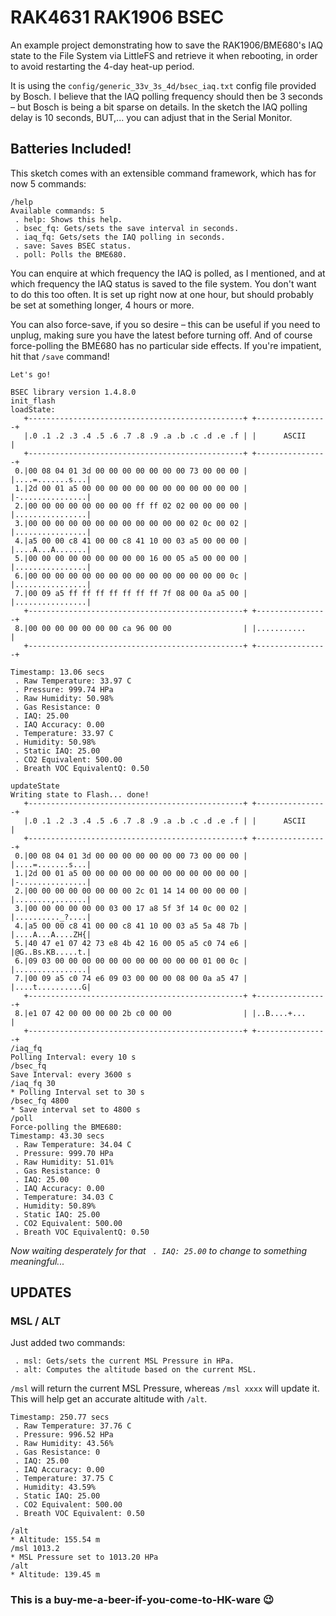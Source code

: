 # RAK4631 RAK1906 BSEC

An example project demonstrating how to save the RAK1906/BME680's IAQ state to the File System via LittleFS and retrieve it when rebooting, in order to avoid restarting the 4-day heat-up period.

It is using the `config/generic_33v_3s_4d/bsec_iaq.txt` config file provided by Bosch. I believe that the IAQ polling frequency should then be 3 seconds – but Bosch is being a bit sparse on details. In the sketch the IAQ polling delay is 10 seconds, BUT,... you can adjust that in the Serial Monitor.

## Batteries Included!

This sketch comes with an extensible command framework, which has for now 5 commands:

```
/help
Available commands: 5
 . help: Shows this help.
 . bsec_fq: Gets/sets the save interval in seconds.
 . iaq_fq: Gets/sets the IAQ polling in seconds.
 . save: Saves BSEC status.
 . poll: Polls the BME680.
```

You can enquire at which frequency the IAQ is polled, as I mentioned, and at which frequency the IAQ status is saved to the file system. You don't want to do this too often. It is set up right now at one hour, but should probably be set at something longer, 4 hours or more.

You can also force-save, if you so desire – this can be useful if you need to unplug, making sure you have the latest before turning off. And of course force-polling the BME680 has no particular side effects. If you're impatient, hit that `/save` command!


```
Let's go!

BSEC library version 1.4.8.0
init_flash
loadState:
   +------------------------------------------------+ +----------------+
   |.0 .1 .2 .3 .4 .5 .6 .7 .8 .9 .a .b .c .d .e .f | |      ASCII     |
   +------------------------------------------------+ +----------------+
 0.|00 08 04 01 3d 00 00 00 00 00 00 00 73 00 00 00 | |....=.......s...|
 1.|2d 00 01 a5 00 00 00 00 00 00 00 00 00 00 00 00 | |-...............|
 2.|00 00 00 00 00 00 00 00 ff ff 02 02 00 00 00 00 | |................|
 3.|00 00 00 00 00 00 00 00 00 00 00 00 02 0c 00 02 | |................|
 4.|a5 00 00 c8 41 00 00 c8 41 10 00 03 a5 00 00 00 | |....A...A.......|
 5.|00 00 00 00 00 00 00 00 00 16 00 05 a5 00 00 00 | |................|
 6.|00 00 00 00 00 00 00 00 00 00 00 00 00 00 00 0c | |................|
 7.|00 09 a5 ff ff ff ff ff ff ff 7f 08 00 0a a5 00 | |................|
   +------------------------------------------------+ +----------------+
 8.|00 00 00 00 00 00 00 ca 96 00 00                | |...........     |
   +------------------------------------------------+ +----------------+

Timestamp: 13.06 secs
 . Raw Temperature: 33.97 C
 . Pressure: 999.74 HPa
 . Raw Humidity: 50.98%
 . Gas Resistance: 0
 . IAQ: 25.00
 . IAQ Accuracy: 0.00
 . Temperature: 33.97 C
 . Humidity: 50.98%
 . Static IAQ: 25.00
 . CO2 Equivalent: 500.00
 . Breath VOC EquivalentQ: 0.50

updateState
Writing state to Flash... done!
   +------------------------------------------------+ +----------------+
   |.0 .1 .2 .3 .4 .5 .6 .7 .8 .9 .a .b .c .d .e .f | |      ASCII     |
   +------------------------------------------------+ +----------------+
 0.|00 08 04 01 3d 00 00 00 00 00 00 00 73 00 00 00 | |....=.......s...|
 1.|2d 00 01 a5 00 00 00 00 00 00 00 00 00 00 00 00 | |-...............|
 2.|00 00 00 00 00 00 00 00 2c 01 14 14 00 00 00 00 | |........,.......|
 3.|00 00 00 00 00 00 03 00 17 a8 5f 3f 14 0c 00 02 | |.........._?....|
 4.|a5 00 00 c8 41 00 00 c8 41 10 00 03 a5 5a 48 7b | |....A...A....ZH{|
 5.|40 47 e1 07 42 73 e8 4b 42 16 00 05 a5 c0 74 e6 | |@G..Bs.KB.....t.|
 6.|09 03 00 00 00 00 00 00 00 00 00 00 00 01 00 0c | |................|
 7.|00 09 a5 c0 74 e6 09 03 00 00 00 08 00 0a a5 47 | |....t..........G|
   +------------------------------------------------+ +----------------+
 8.|e1 07 42 00 00 00 00 2b c0 00 00                | |..B....+...     |
   +------------------------------------------------+ +----------------+
/iaq_fq
Polling Interval: every 10 s
/bsec_fq
Save Interval: every 3600 s
/iaq_fq 30
* Polling Interval set to 30 s
/bsec_fq 4800
* Save interval set to 4800 s
/poll
Force-polling the BME680:
Timestamp: 43.30 secs
 . Raw Temperature: 34.04 C
 . Pressure: 999.70 HPa
 . Raw Humidity: 51.01%
 . Gas Resistance: 0
 . IAQ: 25.00
 . IAQ Accuracy: 0.00
 . Temperature: 34.03 C
 . Humidity: 50.89%
 . Static IAQ: 25.00
 . CO2 Equivalent: 500.00
 . Breath VOC EquivalentQ: 0.50
```

*Now waiting desperately for that ` . IAQ: 25.00` to change to something meaningful...*

## UPDATES

### MSL / ALT

Just added two commands:

```
 . msl: Gets/sets the current MSL Pressure in HPa.
 . alt: Computes the altitude based on the current MSL.
```

`/msl` will return the current MSL Pressure, whereas `/msl xxxx` will update it. This will help get an accurate altitude with `/alt`.

```
Timestamp: 250.77 secs
 . Raw Temperature: 37.76 C
 . Pressure: 996.52 HPa
 . Raw Humidity: 43.56%
 . Gas Resistance: 0
 . IAQ: 25.00
 . IAQ Accuracy: 0.00
 . Temperature: 37.75 C
 . Humidity: 43.59%
 . Static IAQ: 25.00
 . CO2 Equivalent: 500.00
 . Breath VOC Equivalent: 0.50

/alt
* Altitude: 155.54 m
/msl 1013.2
* MSL Pressure set to 1013.20 HPa
/alt
* Altitude: 139.45 m
```

### This is a buy-me-a-beer-if-you-come-to-HK-ware 😉